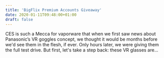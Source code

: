 ```yaml
---
title: 'BigFlix Premium Accounts Giveaway'
date: 2020-01-11T09:48:00+01:00
draft: false
---
```


CES is such a Mecca for vaporware that when we first saw news about Panasonic’s VR goggles concept, we thought it would be months before we'd see them in the flesh, if ever. Only hours later, we were giving them the full test drive. But first, let's take a step back: these VR glasses are…